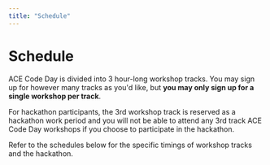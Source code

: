 ```yaml
---
title: "Schedule"
---
```


<h1 class="text-outline-shadow before:content-['Schedule']">Schedule</h1>

ACE Code Day is divided into 3 hour-long workshop tracks. You may sign up for however many tracks as you'd like, but **you may only sign up for a single workshop per track**.

For hackathon participants, the 3rd workshop track is reserved as a hackathon work period and you will not be able to attend any 3rd track ACE Code Day workshops if you choose to participate in the hackathon.

Refer to the schedules below for the specific timings of workshop tracks and the hackathon.

<div class="flex flex-col space-y-3 lg:space-y-0 lg:flex-row lg:space-x-4 lg:items-start">

<Schedule title="Workshop Schedule" class="flex-1" :data="[
    { time: '12:30 to 1:30 PM', title: 'Workshop Check-in', description: '(For workshop teachers)' },
    { time: '1:30 PM to 2:00 PM', title: 'Opening Ceremony' },
    { time: '2:00 PM to 3:00 PM', title: 'Workshop Track 1' },
    { time: '3:00 PM to 3:15 PM', title: 'Break' },
    { time: '3:15 PM to 4:15 PM', title: 'Workshop Track 2' },
    { time: '4:15 PM to 4:30 PM', title: 'Break' },
    { time: '4:30 PM to 5:30 PM', title: 'Workshop Track 3', description: '(Work period for students in the hackathon)' },
    { time: '5:30 PM to 6:30 PM', title: 'Dinner' },
]"></Schedule>

<Schedule title="Hackathon Schedule" class="flex-1" :data="[
    { time: '7:30 AM to 8:30 AM', title: 'Hackathon Check-in' },
    { time: '8:30 AM to 5:30 PM', title: 'Hackathon Work' },
    { time: '6:30 PM to 7:30 PM', title: 'Hackathon Award Ceremony' },
]"></Schedule>
</div>